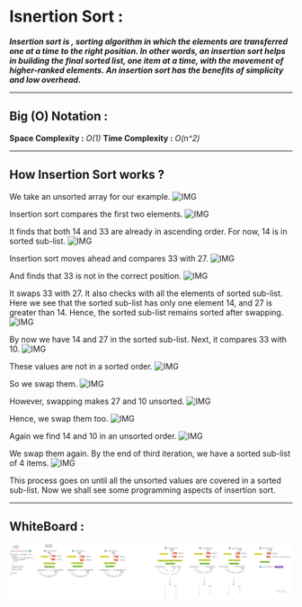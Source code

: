 # Isnertion Sort :

***Insertion sort is , sorting algorithm in which the elements are transferred one at a time to the right position. In other words, an insertion sort helps in building the final sorted list, one item at a time, with the movement of higher-ranked elements. An insertion sort has the benefits of simplicity and low overhead.***

---

## Big (O) Notation  :

**Space Complexity :** *O(1)* 
**Time Complexity :** *O(n^2)* 

---

## How Insertion Sort works ?

We take an unsorted array for our example.
![IMG](https://www.tutorialspoint.com/data_structures_algorithms/images/unsorted_array.jpg)

Insertion sort compares the first two elements.
![IMG](https://www.tutorialspoint.com/data_structures_algorithms/images/insertion_sort_1.jpg)

It finds that both 14 and 33 are already in ascending order. For now, 14 is in sorted sub-list.
![IMG](https://www.tutorialspoint.com/data_structures_algorithms/images/insertion_sort_2.jpg)

Insertion sort moves ahead and compares 33 with 27.
![IMG](https://www.tutorialspoint.com/data_structures_algorithms/images/insertion_sort_3.jpg)

And finds that 33 is not in the correct position.
![IMG](https://www.tutorialspoint.com/data_structures_algorithms/images/insertion_sort_4.jpg)

It swaps 33 with 27. It also checks with all the elements of sorted sub-list. Here we see that the sorted sub-list has only one element 14, and 27 is greater than 14. Hence, the sorted sub-list remains sorted after swapping.
![IMG](https://www.tutorialspoint.com/data_structures_algorithms/images/insertion_sort_5.jpg)

By now we have 14 and 27 in the sorted sub-list. Next, it compares 33 with 10.
![IMG](https://www.tutorialspoint.com/data_structures_algorithms/images/insertion_sort_6.jpg)

These values are not in a sorted order.
![IMG](https://www.tutorialspoint.com/data_structures_algorithms/images/insertion_sort_7.jpg)

So we swap them.
![IMG](https://www.tutorialspoint.com/data_structures_algorithms/images/insertion_sort_8.jpg)

However, swapping makes 27 and 10 unsorted.
![IMG](https://www.tutorialspoint.com/data_structures_algorithms/images/insertion_sort_9.jpg)

Hence, we swap them too.
![IMG](https://www.tutorialspoint.com/data_structures_algorithms/images/insertion_sort_10.jpg)

Again we find 14 and 10 in an unsorted order.
![IMG](https://www.tutorialspoint.com/data_structures_algorithms/images/insertion_sort_11.jpg)

We swap them again. By the end of third iteration, we have a sorted sub-list of 4 items.
![IMG](https://www.tutorialspoint.com/data_structures_algorithms/images/insertion_sort_12.jpg)

This process goes on until all the unsorted values are covered in a sorted sub-list. Now we shall see some programming aspects of insertion sort.

---

## WhiteBoard : 

![IMG](/DataStructure/DataStructure/data-structure-console/Sort_Challenges/Insertion-Sort-Revision/InsertionWB.jpg)